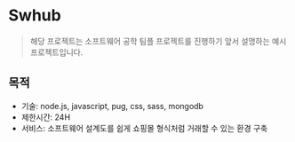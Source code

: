 # Swhub

> 해당 프로젝트는 소프트웨어 공학 팀플 프로젝트를 진행하기 앞서 설명하는 예시 프로젝트입니다.

## 목적

- 기술: node.js, javascript, pug, css, sass, mongodb
- 제한시간: 24H
- 서비스: 소프트웨어 설계도를 쉽게 쇼핑몰 형식처럼 거래할 수 있는 환경 구축
